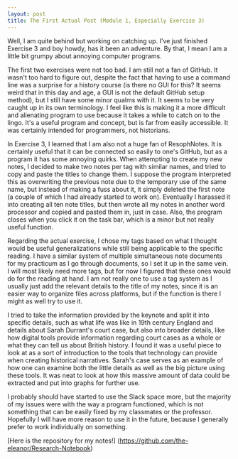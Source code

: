 ```yaml
---
layout: post
title: The First Actual Post (Module 1, Especially Exercise 3)
---
```


Well, I am quite behind but working on catching up. I've just finished Exercise 3 and boy howdy, has it been an adventure. By that, I mean I am a little bit grumpy about annoying computer programs.

The first two exercises were not too bad. I am still not a fan of GitHub. It wasn't too hard to figure out, despite the fact that having to use a command line was a surprise for a history course (is there no GUI for this? It seems weird that in this day and age, a GUI is not the default GitHub setup method),  but I still have some minor qualms with it. It seems to be very caught up in its own terminology. I feel like this is making it a more difficult and alienating program to use because it takes a while to catch on to the lingo. It's a useful program and concept, but is far from easily accessible. It was certainly intended for programmers, not historians.

In Exercise 3, I learned that I am also not a huge fan of ResophNotes. It is certainly useful that it can be connected so easily to one's GitHub, but as a program it has some annoying quirks. When attempting to create my new notes, I decided to make two notes per tag with similar names, and tried to copy and paste the titles to change them. I suppose the program interpreted this as overwriting the previous note due to the temporary use of the same name, but instead of making a fuss about it, it simply deleted the first note (a couple of which I had already started to work on). Eventually I harassed it into creating all ten note titles, but then wrote all my notes in another word processor and copied and pasted them in, just in case. Also, the program closes when you click it on the task bar, which is a minor but not really useful function.

Regarding the actual exercise, I chose my tags based on what I thought would be useful generalizations while still being applicable to the specific reading. I have a similar system of multiple simultaneous note documents for my practicum as I go through documents, so I set it up in the same vein. I will most likely need more tags, but for now I figured that these ones would do for the reading at hand. I am not really one to use a tag system as I usually just add the relevant details to the title of my notes, since it is an easier way to organize files across platforms, but if the function is there I might as well try to use it.

I tried to take the information provided by the keynote and split it into specific details, such as what life was like in 19th century England and details about Sarah Durrant's court case, but also into broader details, like how digital tools provide information regarding court cases as a whole or what they can tell us about British history. I found it was a useful piece to look at as a sort of introduction to the tools that technology can provide when creating historical narratives. Sarah's case serves as an example of how one can examine both the little details as well as the big picture using these tools. It was neat to look at how this massive amount of data could be extracted and put into graphs for further use.

I probably should have started to use the Slack space more, but the majority of my issues were with the way a program functioned, which is not something that can be easily fixed by my classmates or the professor. Hopefully I will have more reason to use it in the future, because I generally prefer to work individually on something.

[Here is the repository for my notes!] (https://github.com/the-eleanor/Research-Notebook)
